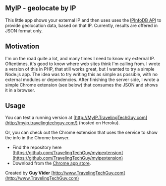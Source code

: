 MyIP - geolocate by IP
----------------------

This little app shows your external IP and then uses uses the [IPInfoDB API](http://ipinfodb.com/) to provide geolocation data, based on that IP.
Currently, results are offered in JSON format only.

Motivation
----------
I'm on the road quite a lot, and many times I need to know my external IP. Oftentimes, it's good to know where web sites think I'm calling from.
I wrote a version of this in PHP, that still works great, but I wanted to try a simple Node.js app. The idea was to try writing this as simple as possible, with no external modules or dependencies. After finishing the server side, I wrote a simple Chrome extension (see below) that consumes the JSON and shows it in a browser.

Usage
-----
You can test a running version at [http://MyIP.TravelingTechGuy.com](http://myip.travelingtechguy.com/) (hosted on Heroku).

Or, you can check out the Chrome extension that uses the service to show the info in the Chrome browser.
 - Find the repository here [https://github.com/TravelingTechGuy/myipextension](https://github.com/TravelingTechGuy/myipextension) 
 - Download from the [Chrome app store](https://chrome.google.com/webstore).

Created by **Guy Vider** [http://www.TravelingTechGuy.com](http://www.TravelingTechGuy.com)